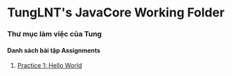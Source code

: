 # TungLNT's JavaCore Working Folder
### Thư mục làm việc của Tung
#### Danh sách bài tập Assignments

1. [Practice 1: Hello World](https://github.com/FASTTRACKSE/FFSE1704.JavaCore/blob/master/Tunglnt/Helloworld/src/fasttrackse/bai1/Helloworld.java)
